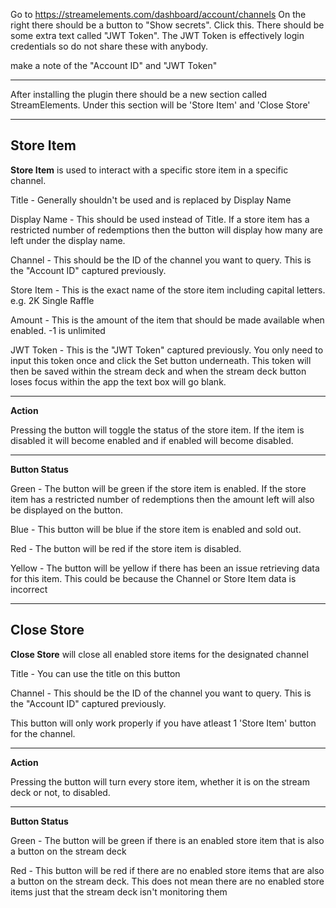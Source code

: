 Go to https://streamelements.com/dashboard/account/channels
On the right there should be a button to "Show secrets". Click this.
There should be some extra text called "JWT Token". The JWT Token is effectively login credentials 
so do not share these with anybody.

make a note of the "Account ID" and "JWT Token"

------

After installing the plugin there should be a new section called StreamElements. Under this section will be 'Store Item' and 'Close Store'

------
## Store Item

__Store Item__ is used to interact with a specific store item in a specific channel.

Title - Generally shouldn't be used and is replaced by Display Name

Display Name - This should be used instead of Title. If a store item has a restricted number of redemptions then the button will display how many are left under the display name.

Channel - This should be the ID of the channel you want to query. This is the "Account ID" captured previously.

Store Item - This is the exact name of the store item including capital letters. e.g. 2K Single Raffle

Amount - This is the amount of the item that should be made available when enabled. -1 is unlimited

JWT Token - This is the "JWT Token" captured previously. You only need to input this token once and click the Set button underneath. This token will then be saved within the stream deck and when the stream deck button loses focus within the app the text box will go blank.

------
__Action__

Pressing the button will toggle the status of the store item. If the item is disabled it will become enabled and if enabled will become disabled.

------
__Button Status__

Green - The button will be green if the store item is enabled. If the store item has a restricted number of redemptions then the amount left will also be displayed on the button.

Blue - This button will be blue if the store item is enabled and sold out.

Red - The button will be red if the store item is disabled.

Yellow - The button will be yellow if there has been an issue retrieving data for this item. This could be because the Channel or Store Item data is incorrect

------
## Close Store
__Close Store__ will close all enabled store items for the designated channel

Title - You can use the title on this button

Channel - This should be the ID of the channel you want to query. This is the "Account ID" captured previously.

This button will only work properly if you have atleast 1 'Store Item' button for the channel.

------
__Action__

Pressing the button will turn every store item, whether it is on the stream deck or not, to disabled.

------
__Button Status__

Green - The button will be green if there is an enabled store item that is also a button on the stream deck

Red - This button will be red if there are no enabled store items that are also a button on the stream deck. This does not mean there are no enabled store items just that the stream deck isn't monitoring them
